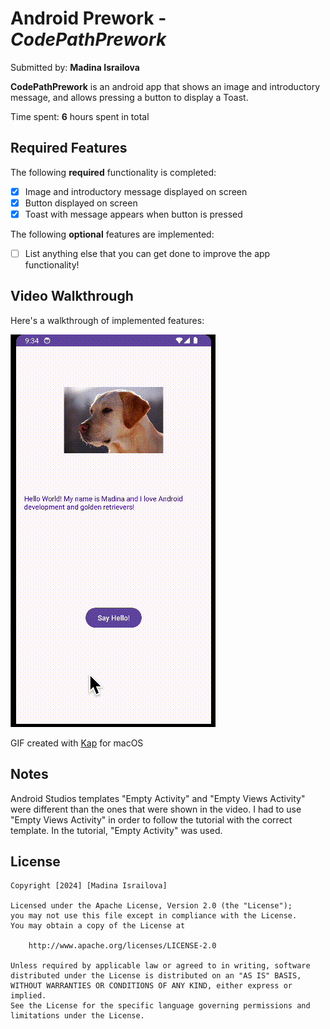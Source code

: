 # Android Prework - *CodePathPrework*

Submitted by: **Madina Israilova**

**CodePathPrework** is an android app that shows an image and introductory message, and allows pressing a button to display a Toast. 

Time spent: **6** hours spent in total

## Required Features

The following **required** functionality is completed:

* [X] Image and introductory message displayed on screen
* [X] Button displayed on screen
* [X] Toast with message appears when button is pressed 

The following **optional** features are implemented:

* [ ] List anything else that you can get done to improve the app functionality!

## Video Walkthrough

Here's a walkthrough of implemented features:

<img src='Walkthrough.gif' title='Video Walkthrough' width='' alt='Video Walkthrough' />

GIF created with [Kap](https://getkap.co/) for macOS

## Notes

Android Studios templates "Empty Activity" and "Empty Views Activity" were different than the ones that were shown in
the video. I had to use "Empty Views Activity" in order to follow the tutorial with the correct template. In the tutorial,
"Empty Activity" was used.

## License

    Copyright [2024] [Madina Israilova]

    Licensed under the Apache License, Version 2.0 (the "License");
    you may not use this file except in compliance with the License.
    You may obtain a copy of the License at

        http://www.apache.org/licenses/LICENSE-2.0

    Unless required by applicable law or agreed to in writing, software
    distributed under the License is distributed on an "AS IS" BASIS,
    WITHOUT WARRANTIES OR CONDITIONS OF ANY KIND, either express or implied.
    See the License for the specific language governing permissions and
    limitations under the License.
